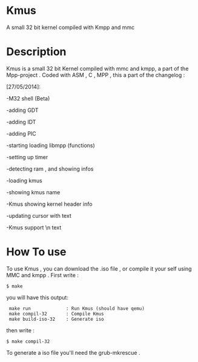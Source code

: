 Kmus
====

A small 32 bit kernel compiled with Kmpp and mmc

Description
===

Kmus is a small 32 bit Kernel compiled with mmc and kmpp, a part of the Mpp-project . Coded with ASM , C , MPP , this a part of the changelog :

[27/05/2014]:

-M32 shell (Beta)

-adding GDT

-adding IDT

-adding PIC

-starting loading libmpp (functions)

-setting up timer

-detecting ram , and showing infos

-loading kmus

-showing kmus name

-Kmus showing kernel header info

-updating cursor with text

-Kmus support \n text

How To use 
===

To use Kmus , you can download the .iso file , or compile it your self using MMC and kmpp . First write :

    $ make
  
you will have this output:

     make run             : Run Kmus (should have qemu)
     make compil-32       : Compile Kmus
     make build-iso-32    : Generate iso
  
then write :

    $ make compil-32
  
To generate a iso file you'll need the grub-mkrescue .
